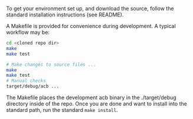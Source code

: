 To get your environment set up, and download the source, follow the standard installation instructions (see README).

A Makefile is provided for convenience during development. A typical workflow may be:

```sh
cd <cloned repo dir>
make
make test

# Make changes to source files ...
make
make test
# Manual checks
target/debug/acb ...
```

The Makefile places the development acb binary in the ./target/debug directory inside of the repo. Once you are done and want to install into the standard path, run the standard `make install`.